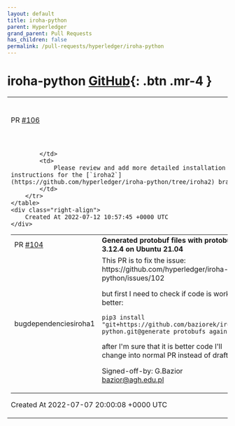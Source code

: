 ```yaml
---
layout: default
title: iroha-python
parent: Hyperledger
grand_parent: Pull Requests
has_children: false
permalink: /pull-requests/hyperledger/iroha-python
---
```


# iroha-python <span class="fs-3 right-align">[GitHub](https://github.com/hyperledger/iroha-python){: .btn .mr-4 }</span>


<div>
    <table>
        <tr>
            <td>
                PR <a href="https://github.com/hyperledger/iroha-python/pull/106" class=".btn">#106</a>
            </td>
            <td>
                <b>
                    [documentation] adds more details to the installation instruction
                </b>
            </td>
        </tr>
        <tr>
            <td>
                
            </td>
            <td>
                Please review and add more detailed installation instructions for the [`iroha2`](https://github.com/hyperledger/iroha-python/tree/iroha2) branch.
            </td>
        </tr>
    </table>
    <div class="right-align">
        Created At 2022-07-12 10:57:45 +0000 UTC
    </div>
</div>

<div>
    <table>
        <tr>
            <td>
                PR <a href="https://github.com/hyperledger/iroha-python/pull/104" class=".btn">#104</a>
            </td>
            <td>
                <b>
                    Generated protobuf files with protobuf 3.12.4 on Ubuntu 21.04
                </b>
            </td>
        </tr>
        <tr>
            <td>
                <span class="chip">bug</span><span class="chip">dependencies</span><span class="chip">iroha1</span>
            </td>
            <td>
                This PR is to fix the issue:
https://github.com/hyperledger/iroha-python/issues/102

but first I need to check if code is working better:
```
pip3 install "git+https://github.com/baziorek/iroha-python.git@generate_protobufs_again"
```
after I'm sure that it is better code I'll change into normal PR instead of draft PR.

Signed-off-by: G.Bazior <bazior@agh.edu.pl>
            </td>
        </tr>
    </table>
    <div class="right-align">
        Created At 2022-07-07 20:00:08 +0000 UTC
    </div>
</div>


